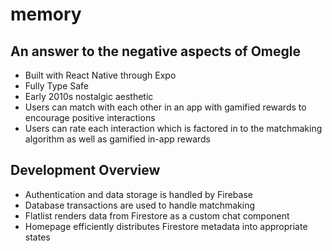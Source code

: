 <h1>memory</h1>

<h2>An answer to the negative aspects of Omegle</h2>
<ul>
<li>Built with React Native through Expo</li>
<li>Fully Type Safe</li>
<li>Early 2010s nostalgic aesthetic</li>
<li>Users can match with each other in an app with gamified rewards to encourage positive interactions </li>
<li>Users can rate each interaction which is factored in to the matchmaking algorithm as well as gamified in-app rewards</li>

</ul>


<h2>Development Overview</h2>
<ul>
<li>Authentication and data storage is handled by Firebase</li>
<li>Database transactions are used to handle matchmaking </li>
<li>Flatlist renders data from Firestore as a custom chat component</li>
<li>Homepage efficiently distributes Firestore metadata into appropriate states</li>
</ul>